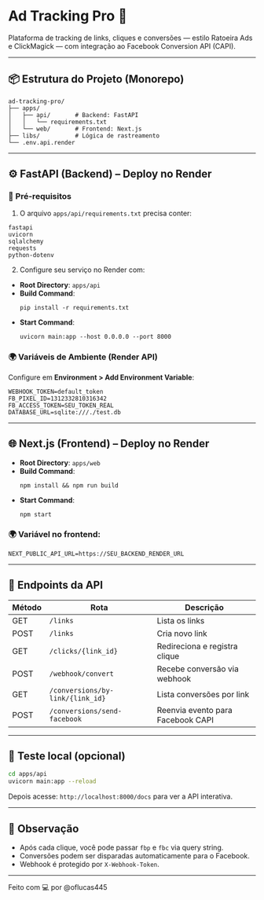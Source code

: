 # Ad Tracking Pro 🚀

Plataforma de tracking de links, cliques e conversões — estilo Ratoeira Ads e ClickMagick — com integração ao Facebook Conversion API (CAPI).

---

## 📦 Estrutura do Projeto (Monorepo)

```
ad-tracking-pro/
├── apps/
│   ├── api/       # Backend: FastAPI
│   │   └── requirements.txt
│   └── web/       # Frontend: Next.js
├── libs/          # Lógica de rastreamento
└── .env.api.render
```

---

## ⚙️ FastAPI (Backend) – Deploy no Render

### 🧾 Pré-requisitos

1. O arquivo `apps/api/requirements.txt` precisa conter:

```
fastapi
uvicorn
sqlalchemy
requests
python-dotenv
```

2. Configure seu serviço no Render com:

- **Root Directory**: `apps/api`
- **Build Command**:
  ```
  pip install -r requirements.txt
  ```
- **Start Command**:
  ```
  uvicorn main:app --host 0.0.0.0 --port 8000
  ```

### 🌍 Variáveis de Ambiente (Render API)

Configure em **Environment > Add Environment Variable**:

```
WEBHOOK_TOKEN=default_token
FB_PIXEL_ID=1312332810316342
FB_ACCESS_TOKEN=SEU_TOKEN_REAL
DATABASE_URL=sqlite:///./test.db
```

---

## 🌐 Next.js (Frontend) – Deploy no Render

- **Root Directory**: `apps/web`
- **Build Command**:
  ```
  npm install && npm run build
  ```
- **Start Command**:
  ```
  npm start
  ```

### 🌍 Variável no frontend:

```
NEXT_PUBLIC_API_URL=https://SEU_BACKEND_RENDER_URL
```

---

## 🧪 Endpoints da API

| Método | Rota                                | Descrição                        |
|--------|--------------------------------------|----------------------------------|
| GET    | `/links`                             | Lista os links                   |
| POST   | `/links`                             | Cria novo link                   |
| GET    | `/clicks/{link_id}`                  | Redireciona e registra clique    |
| POST   | `/webhook/convert`                   | Recebe conversão via webhook     |
| GET    | `/conversions/by-link/{link_id}`     | Lista conversões por link        |
| POST   | `/conversions/send-facebook`         | Reenvia evento para Facebook CAPI|

---

## 🧪 Teste local (opcional)

```bash
cd apps/api
uvicorn main:app --reload
```

Depois acesse: `http://localhost:8000/docs` para ver a API interativa.

---

## 🧠 Observação

- Após cada clique, você pode passar `fbp` e `fbc` via query string.
- Conversões podem ser disparadas automaticamente para o Facebook.
- Webhook é protegido por `X-Webhook-Token`.

---

Feito com 💻 por @oflucas445
